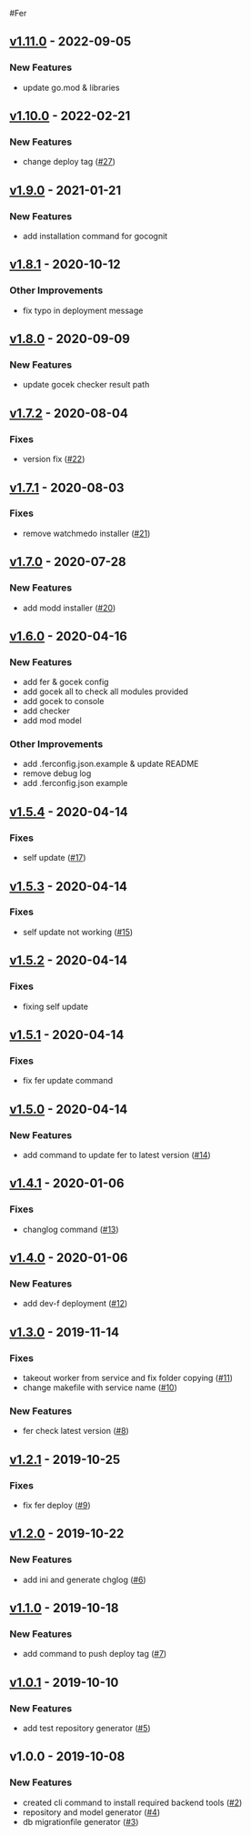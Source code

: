 #Fer 

<a name="v1.11.0"></a>
## [v1.11.0] - 2022-09-05
### New Features
- update go.mod & libraries


<a name="v1.10.0"></a>
## [v1.10.0] - 2022-02-21
### New Features
- change deploy tag ([#27](https://github.com/kumparan/fer/issues/27))


<a name="v1.9.0"></a>
## [v1.9.0] - 2021-01-21
### New Features
- add installation command for gocognit


<a name="v1.8.1"></a>
## [v1.8.1] - 2020-10-12
### Other Improvements
- fix typo in deployment message


<a name="v1.8.0"></a>
## [v1.8.0] - 2020-09-09
### New Features
- update gocek checker result path


<a name="v1.7.2"></a>
## [v1.7.2] - 2020-08-04
### Fixes
- version fix ([#22](https://github.com/kumparan/fer/issues/22))


<a name="v1.7.1"></a>
## [v1.7.1] - 2020-08-03
### Fixes
- remove watchmedo installer ([#21](https://github.com/kumparan/fer/issues/21))


<a name="v1.7.0"></a>
## [v1.7.0] - 2020-07-28
### New Features
- add modd installer ([#20](https://github.com/kumparan/fer/issues/20))


<a name="v1.6.0"></a>
## [v1.6.0] - 2020-04-16
### New Features
- add fer & gocek config
- add gocek all to check all modules provided
- add gocek to console
- add checker
- add mod model

### Other Improvements
- add .ferconfig.json.example & update README
- remove debug log
- add .ferconfig.json example


<a name="v1.5.4"></a>
## [v1.5.4] - 2020-04-14
### Fixes
- self update ([#17](https://github.com/kumparan/fer/issues/17))


<a name="v1.5.3"></a>
## [v1.5.3] - 2020-04-14
### Fixes
- self update not working ([#15](https://github.com/kumparan/fer/issues/15))


<a name="v1.5.2"></a>
## [v1.5.2] - 2020-04-14
### Fixes
- fixing self update


<a name="v1.5.1"></a>
## [v1.5.1] - 2020-04-14
### Fixes
- fix fer update command


<a name="v1.5.0"></a>
## [v1.5.0] - 2020-04-14
### New Features
- add command to update fer to latest version ([#14](https://github.com/kumparan/fer/issues/14))


<a name="v1.4.1"></a>
## [v1.4.1] - 2020-01-06
### Fixes
- changlog command ([#13](https://github.com/kumparan/fer/issues/13))


<a name="v1.4.0"></a>
## [v1.4.0] - 2020-01-06
### New Features
- add dev-f deployment ([#12](https://github.com/kumparan/fer/issues/12))


<a name="v1.3.0"></a>
## [v1.3.0] - 2019-11-14
### Fixes
- takeout worker from service and fix folder copying ([#11](https://github.com/kumparan/fer/issues/11))
- change makefile with service name ([#10](https://github.com/kumparan/fer/issues/10))

### New Features
- fer check latest version ([#8](https://github.com/kumparan/fer/issues/8))


<a name="v1.2.1"></a>
## [v1.2.1] - 2019-10-25
### Fixes
- fix fer deploy ([#9](https://github.com/kumparan/fer/issues/9))


<a name="v1.2.0"></a>
## [v1.2.0] - 2019-10-22
### New Features
- add ini and generate chglog ([#6](https://github.com/kumparan/fer/issues/6))


<a name="v1.1.0"></a>
## [v1.1.0] - 2019-10-18
### New Features
- add command to push deploy tag ([#7](https://github.com/kumparan/fer/issues/7))


<a name="v1.0.1"></a>
## [v1.0.1] - 2019-10-10
### New Features
- add test repository generator ([#5](https://github.com/kumparan/fer/issues/5))


<a name="v1.0.0"></a>
## v1.0.0 - 2019-10-08
### New Features
- created cli command to install required backend tools ([#2](https://github.com/kumparan/fer/issues/2))
- repository and model generator ([#4](https://github.com/kumparan/fer/issues/4))
- db migrationfile generator ([#3](https://github.com/kumparan/fer/issues/3))


[Unreleased]: https://github.com/kumparan/fer/compare/v1.11.0...HEAD
[v1.11.0]: https://github.com/kumparan/fer/compare/v1.10.0...v1.11.0
[v1.10.0]: https://github.com/kumparan/fer/compare/v1.9.0...v1.10.0
[v1.9.0]: https://github.com/kumparan/fer/compare/v1.8.1...v1.9.0
[v1.8.1]: https://github.com/kumparan/fer/compare/v1.8.0...v1.8.1
[v1.8.0]: https://github.com/kumparan/fer/compare/v1.7.2...v1.8.0
[v1.7.2]: https://github.com/kumparan/fer/compare/v1.7.1...v1.7.2
[v1.7.1]: https://github.com/kumparan/fer/compare/v1.7.0...v1.7.1
[v1.7.0]: https://github.com/kumparan/fer/compare/v1.6.0...v1.7.0
[v1.6.0]: https://github.com/kumparan/fer/compare/v1.5.4...v1.6.0
[v1.5.4]: https://github.com/kumparan/fer/compare/v1.5.3...v1.5.4
[v1.5.3]: https://github.com/kumparan/fer/compare/v1.5.2...v1.5.3
[v1.5.2]: https://github.com/kumparan/fer/compare/v1.5.1...v1.5.2
[v1.5.1]: https://github.com/kumparan/fer/compare/v1.5.0...v1.5.1
[v1.5.0]: https://github.com/kumparan/fer/compare/v1.4.1...v1.5.0
[v1.4.1]: https://github.com/kumparan/fer/compare/v1.4.0...v1.4.1
[v1.4.0]: https://github.com/kumparan/fer/compare/v1.3.0...v1.4.0
[v1.3.0]: https://github.com/kumparan/fer/compare/v1.2.1...v1.3.0
[v1.2.1]: https://github.com/kumparan/fer/compare/v1.2.0...v1.2.1
[v1.2.0]: https://github.com/kumparan/fer/compare/v1.1.0...v1.2.0
[v1.1.0]: https://github.com/kumparan/fer/compare/v1.0.1...v1.1.0
[v1.0.1]: https://github.com/kumparan/fer/compare/v1.0.0...v1.0.1

